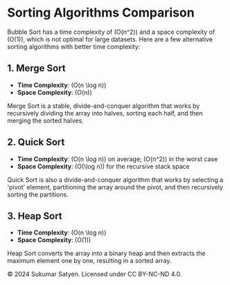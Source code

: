 # Sorting Algorithms Comparison

Bubble Sort has a time complexity of \(O(n^2)\) and a space complexity of \(O(1)\), which is not optimal for large datasets. Here are a few alternative sorting algorithms with better time complexity:

## 1. Merge Sort

- **Time Complexity**: \(O(n \log n)\)
- **Space Complexity**: \(O(n)\)

Merge Sort is a stable, divide-and-conquer algorithm that works by recursively dividing the array into halves, sorting each half, and then merging the sorted halves.

## 2. Quick Sort

- **Time Complexity**: \(O(n \log n)\) on average; \(O(n^2)\) in the worst case
- **Space Complexity**: \(O(\log n)\) for the recursive stack space

Quick Sort is also a divide-and-conquer algorithm that works by selecting a 'pivot' element, partitioning the array around the pivot, and then recursively sorting the partitions.

## 3. Heap Sort

- **Time Complexity**: \(O(n \log n)\)
- **Space Complexity**: \(O(1)\)

Heap Sort converts the array into a binary heap and then extracts the maximum element one by one, resulting in a sorted array.

© 2024 Sukumar Satyen. Licensed under CC BY-NC-ND 4.0.
